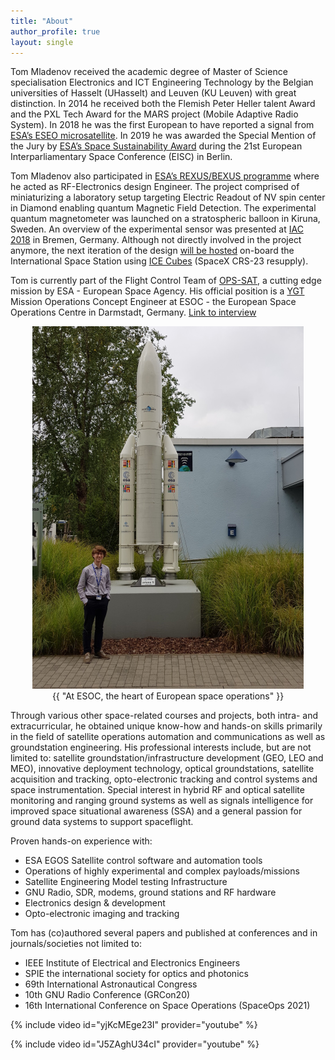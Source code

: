 ```yaml
---
title: "About"
author_profile: true
layout: single
---
```


Tom Mladenov received the academic degree of Master of Science specialisation Electronics and ICT Engineering Technology by the Belgian universities of Hasselt (UHasselt) and Leuven (KU Leuven) with great distinction. In 2014 he received both the Flemish Peter Heller talent Award and the PXL Tech Award for the MARS project (Mobile Adaptive Radio System). In 2018 he was the first European to have reported a signal from [ESA’s ESEO microsatellite](http://www.esa.int/Education/ESEO/The_ESEO_Mission). In 2019 he was awarded the Special Mention of the Jury by [ESA’s Space Sustainability Award](https://www.space-sustainability-award.com/) during the 21st European Interparliamentary Space Conference (EISC) in Berlin.

Tom Mladenov also participated in [ESA’s REXUS/BEXUS programme](http://rexusbexus.net/) where he acted as RF-Electronics design Engineer. The project comprised of miniaturizing a laboratory setup targeting Electric Readout of NV spin center in Diamond enabling quantum Magnetic Field Detection. The experimental quantum magnetometer was launched on a stratospheric balloon in Kiruna, Sweden. An overview of the experimental sensor was presented at [IAC 2018](https://iafastro.directory/iac/paper/id/47157/summary/) in Bremen, Germany. Although not directly involved in the project anymore, the next iteration of the design [will be hosted](https://www.esa.int/Education/Orbit_Your_Thesis/Round_2_for_Orbit_Your_Thesis) on-board the International Space Station using [ICE Cubes](https://www.icecubesservice.com/) (SpaceX CRS-23 resupply).

Tom is currently part of the Flight Control Team of [OPS-SAT](https://www.esa.int/Enabling_Support/Operations/OPS-SAT), a cutting edge mission by
ESA - European Space Agency. His official position is a [YGT](https://www.esa.int/About_Us/Careers_at_ESA/Graduates_Young_Graduate_Trainees) Mission Operations Concept Engineer at ESOC - the European Space Operations Centre in Darmstadt, Germany. [Link to interview](https://www.esa.int/About_Us/Careers_at_ESA/Life_as_an_ESA_YGT_Mission_Operations_Concept_Engineer)

<center>
    <img src="/img/about/ariane_model.png" alt="" class="centerImage">
    <figcaption>{{ "At ESOC, the heart of European space operations" }}</figcaption>
</center>


Through various other space-related courses and projects, both intra- and extracurricular, he obtained unique know-how and hands-on skills primarily in the field of satellite operations automation and communications as well as groundstation engineering. His professional interests include, but are not limited to: satellite groundstation/infrastructure development (GEO, LEO and MEO), innovative deployment technology, optical groundstations, satellite acquisition and tracking, opto-electronic tracking and control systems and space instrumentation. Special interest in hybrid RF and optical satellite monitoring and ranging ground systems as well as signals intelligence for improved space situational awareness (SSA) and a general passion for ground data systems to support spaceflight.

Proven hands-on experience with:
- ESA EGOS Satellite control software and automation tools
- Operations of highly experimental and complex payloads/missions
- Satellite Engineering Model testing Infrastructure
- GNU Radio, SDR, modems, ground stations and RF hardware
- Electronics design & development
- Opto-electronic imaging and tracking

Tom has (co)authored several papers and published at conferences and in journals/societies not limited to:
- IEEE Institute of Electrical and Electronics Engineers
- SPIE the international society for optics and photonics
- 69th International Astronautical Congress
- 10th GNU Radio Conference (GRCon20)
- 16th International Conference on Space Operations (SpaceOps 2021)

{% include video id="yjKcMEge23I" provider="youtube" %}

{% include video id="J5ZAghU34cI" provider="youtube" %}

